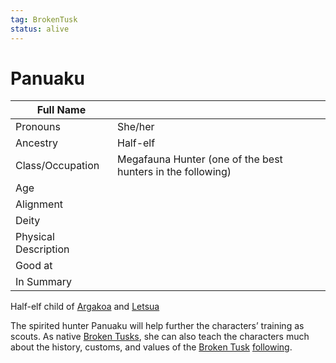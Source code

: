 ```yaml
---
tag: BrokenTusk
status: alive
---
```

# Panuaku

| Full Name            |     |
| -------------------- | --- |
| Pronouns             | She/her |
| Ancestry             | Half-elf |
| Class/Occupation     | Megafauna Hunter (one of the best hunters in the following) |
| Age                  |     |
| Alignment            |     |
| Deity                |     |
| Physical Description |     |
| Good at              |     |
| In Summary           |     |

Half-elf child of [Argakoa](Argakoa-the-Songsinger) and [Letsua](Letsua) 

The spirited hunter Panuaku will help further the characters’ training as scouts. As native [Broken Tusks](Broken-Tusk), she can also teach the characters much about the history, customs, and values of the [Broken Tusk](Broken-Tusk) [following](following).
 
